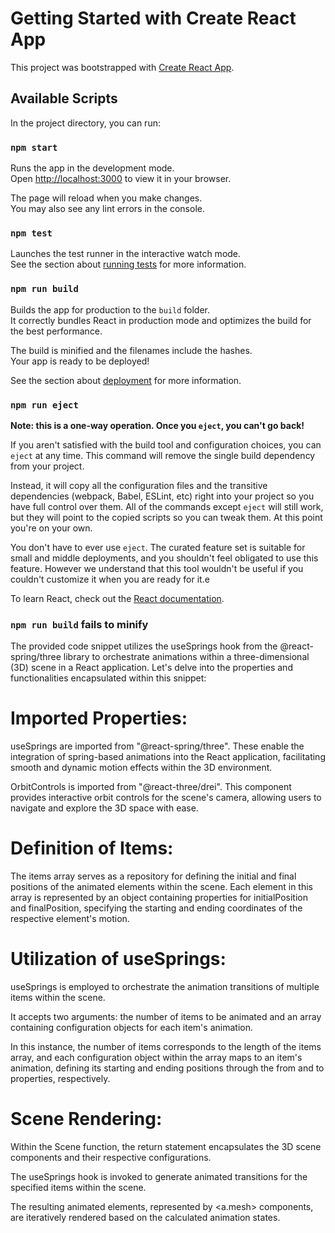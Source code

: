 # Getting Started with Create React App

This project was bootstrapped with [Create React App](https://github.com/facebook/create-react-app).

## Available Scripts

In the project directory, you can run:

### `npm start`

Runs the app in the development mode.\
Open [http://localhost:3000](http://localhost:3000) to view it in your browser.

The page will reload when you make changes.\
You may also see any lint errors in the console.

### `npm test`

Launches the test runner in the interactive watch mode.\
See the section about [running tests](https://facebook.github.io/create-react-app/docs/running-tests) for more information.

### `npm run build`

Builds the app for production to the `build` folder.\
It correctly bundles React in production mode and optimizes the build for the best performance.

The build is minified and the filenames include the hashes.\
Your app is ready to be deployed!

See the section about [deployment](https://facebook.github.io/create-react-app/docs/deployment) for more information.

### `npm run eject`

**Note: this is a one-way operation. Once you `eject`, you can't go back!**

If you aren't satisfied with the build tool and configuration choices, you can `eject` at any time. This command will remove the single build dependency from your project.

Instead, it will copy all the configuration files and the transitive dependencies (webpack, Babel, ESLint, etc) right into your project so you have full control over them. All of the commands except `eject` will still work, but they will point to the copied scripts so you can tweak them. At this point you're on your own.

You don't have to ever use `eject`. The curated feature set is suitable for small and middle deployments, and you shouldn't feel obligated to use this feature. However we understand that this tool wouldn't be useful if you couldn't customize it when you are ready for it.e


To learn React, check out the [React documentation](https://reactjs.org/).


### `npm run build` fails to minify

The provided code snippet utilizes the useSprings hook from the @react-spring/three library to orchestrate animations within a three-dimensional (3D) scene in a React application. Let's delve into the properties and functionalities encapsulated within this snippet:

# Imported Properties:

 useSprings are imported from "@react-spring/three". These enable the integration of spring-based animations into the React application, facilitating smooth and dynamic motion effects within the 3D environment.
 
OrbitControls is imported from "@react-three/drei". This component provides interactive orbit controls for the scene's camera, allowing users to navigate and explore the 3D space with ease.

# Definition of Items:

The items array serves as a repository for defining the initial and final positions of the animated elements within the scene. Each element in this array is represented by an object containing properties for initialPosition and finalPosition, specifying the starting and ending coordinates of the respective element's motion.

# Utilization of useSprings:

useSprings is employed to orchestrate the animation transitions of multiple items within the scene.

It accepts two arguments: the number of items to be animated and an array containing configuration objects for each item's animation.

In this instance, the number of items corresponds to the length of the items array, and each configuration object within the array maps to an item's animation, defining its starting and ending positions through the from and to properties, respectively.

# Scene Rendering:

Within the Scene function, the return statement encapsulates the 3D scene components and their respective configurations.

The useSprings hook is invoked to generate animated transitions for the specified items within the scene.

The resulting animated elements, represented by <a.mesh> components, are iteratively rendered based on the calculated animation states.
